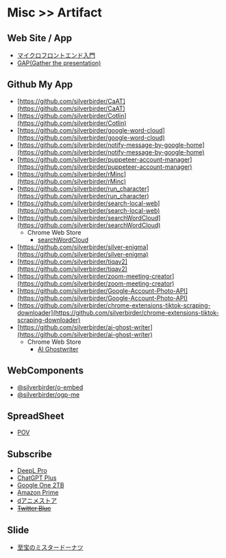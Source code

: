 # Misc >> Artifact

## Web Site / App

* [マイクロフロントエンド入門](https://intro-to-micro-frontends.netlify.app/)
* [GAP(Gather the presentation)](https://silverbirder-gap.netlify.app/)

## Github My App

* [https://github.com/silverbirder/CaAT](https://github.com/silverbirder/CaAT)
* [https://github.com/silverbirder/Cotlin](https://github.com/silverbirder/Cotlin)
* [https://github.com/silverbirder/google-word-cloud](https://github.com/silverbirder/google-word-cloud)
* [https://github.com/silverbirder/notify-message-by-google-home](https://github.com/silverbirder/notify-message-by-google-home)
* [https://github.com/silverbirder/puppeteer-account-manager](https://github.com/silverbirder/puppeteer-account-manager)
* [https://github.com/silverbirder/rMinc](https://github.com/silverbirder/rMinc)
* [https://github.com/silverbirder/run_character](https://github.com/silverbirder/run_character)
* [https://github.com/silverbirder/search-local-web](https://github.com/silverbirder/search-local-web)
* [https://github.com/silverbirder/searchWordCloud](https://github.com/silverbirder/searchWordCloud)
  * Chrome Web Store
    * [searchWordCloud](https://chrome.google.com/webstore/detail/searchwordcloud/dbpmolojnmdfgggfnhlioepakmpjafal?hl=ja)
* [https://github.com/silverbirder/silver-enigma](https://github.com/silverbirder/silver-enigma)
* [https://github.com/silverbirder/tiqav2](https://github.com/silverbirder/tiqav2)
* [https://github.com/silverbirder/zoom-meeting-creator](https://github.com/silverbirder/zoom-meeting-creator)
* [https://github.com/silverbirder/Google-Account-Photo-API](https://github.com/silverbirder/Google-Account-Photo-API)
* [https://github.com/silverbirder/chrome-extensions-tiktok-scraping-downloader](https://github.com/silverbirder/chrome-extensions-tiktok-scraping-downloader)
* [https://github.com/silverbirder/ai-ghost-writer](https://github.com/silverbirder/ai-ghost-writer)
  * Chrome Web Store
    * [AI Ghostwriter](https://chrome.google.com/webstore/detail/ai-ghostwriter/hpcokeldeijnfmbbbjkedhnedjjbjmoa)

## WebComponents

* [@silverbirder/o-embed](https://www.webcomponents.org/element/Silver-birder/o-embed)
* [@silverbirder/ogp-me](https://www.webcomponents.org/element/Silver-birder/ogp-me)

## SpreadSheet

* [POV](https://docs.google.com/spreadsheets/d/e/2PACX-1vSpbSeaOPVSKyi36bwbBXQ56DbXNzLEp-anI4PHfXps4pa7gWUMDGHjNmVy1gl945o4aNGCszPWxcKm/pubhtml)

## Subscribe

* [DeepL Pro](https://www.deepl.com/translator)
* [ChatGPT Plus](https://openai.com/blog/chatgpt-plus)
* [Google One 2TB](https://one.google.com/about/plans)
* [Amazon Prime](https://www.amazon.co.jp/amazonprime)
* [dアニメストア](https://animestore.docomo.ne.jp/animestore)
* ~~[Twitter Blue](https://help.twitter.com/ja/using-twitter/twitter-blue)~~

## Slide

* [至宝のミスタードーナツ](https://gamma.app/docs/--gsja1jdqk543srm?token=jg0q3n5ipafqw5v)
